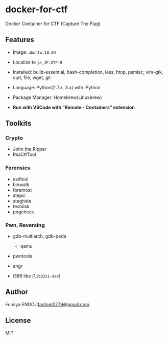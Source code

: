 # docker-for-ctf

Docker Container for CTF (Capture The Flag)

## Features

- Image: `ubuntu:18.04`
- Localize to `ja_JP.UTF-8`

- Installed: build-essential, bash-completion, less, htop, psmisc, vim-gtk, curl, file, wget, git

- Language: Python(2.7.x, 3.x) with IPython

- Package Manager: Homebrew(Linuxbrew)

- **Run with VSCode with "Remote - Containers" extension**

## Toolkits

### Crypto
- John the Ripper
- RsaCtfTool

### Forensics
- exiftool
- binwalk
- foremost
- stepic
- steghide
- testdisk
- pngcheck

### Pwn, Reversing
- gdb-multiarch, gdb-peda
  - qemu
- pwntools
- angr

- i386 libs (`lib32z1-dev`)

## Author
Fumiya ENDOU<fantom0779@gmail.com>

## License
MIT
